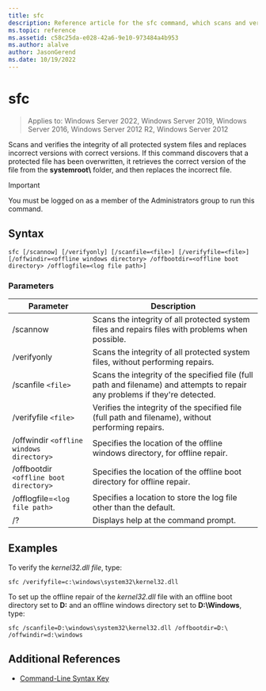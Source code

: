 ```yaml
---
title: sfc
description: Reference article for the sfc command, which scans and verifies the integrity of all protected system files and replaces incorrect versions with correct versions.
ms.topic: reference
ms.assetid: c58c25da-e028-42a6-9e10-973484a4b953
ms.author: alalve
author: JasonGerend
ms.date: 10/19/2022
---
```


# sfc

>Applies to: Windows Server 2022, Windows Server 2019, Windows Server 2016, Windows Server 2012 R2, Windows Server 2012

Scans and verifies the integrity of all protected system files and replaces incorrect versions with correct versions. If this command discovers that a protected file has been overwritten, it retrieves the correct version of the file from the **systemroot\\** folder, and then replaces the incorrect file.

> [!IMPORTANT]
> You must be logged on as a member of the Administrators group to run this command.

## Syntax

```
sfc [/scannow] [/verifyonly] [/scanfile=<file>] [/verifyfile=<file>] [/offwindir=<offline windows directory> /offbootdir=<offline boot directory> /offlogfile=<log file path>]
```

### Parameters

| Parameter | Description |
|--|--|
| /scannow | Scans the integrity of all protected system files and repairs files with problems when possible. |
| /verifyonly | Scans the integrity of all protected system files, without performing repairs. |
| /scanfile `<file>` | Scans the integrity of the specified file (full path and filename) and attempts to repair any problems if they're detected. |
| /verifyfile `<file>` | Verifies the integrity of the specified file (full path and filename), without performing repairs. |
| /offwindir `<offline windows directory>` | Specifies the location of the offline windows directory, for offline repair. |
| /offbootdir `<offline boot directory>` | Specifies the location of the offline boot directory for offline repair. |
|/offlogfile=`<log file path>`|Specifies a location to store the log file other than the default.|
| /? | Displays help at the command prompt. |

## Examples

To verify the *kernel32.dll file*, type:

```
sfc /verifyfile=c:\windows\system32\kernel32.dll
```

To set up the offline repair of the *kernel32.dll* file with an offline boot directory set to **D:** and an offline windows directory set to **D:\Windows**, type:

```
sfc /scanfile=D:\windows\system32\kernel32.dll /offbootdir=D:\ /offwindir=d:\windows
```

## Additional References

- [Command-Line Syntax Key](command-line-syntax-key.md)

